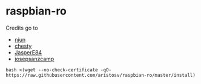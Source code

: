 # raspbian-ro

Credits go to

- [niun](https://gist.github.com/niun/34c945d70753fc9e2cc7)
- [chesty](https://github.com/chesty/overlayroot)
- [JasperE84](https://github.com/JasperE84/root-ro)
- [josepsanzcamp](https://github.com/josepsanzcamp/root-ro)

```
bash <(wget --no-check-certificate -qO- https://raw.githubusercontent.com/aristosv/raspbian-ro/master/install)
```
